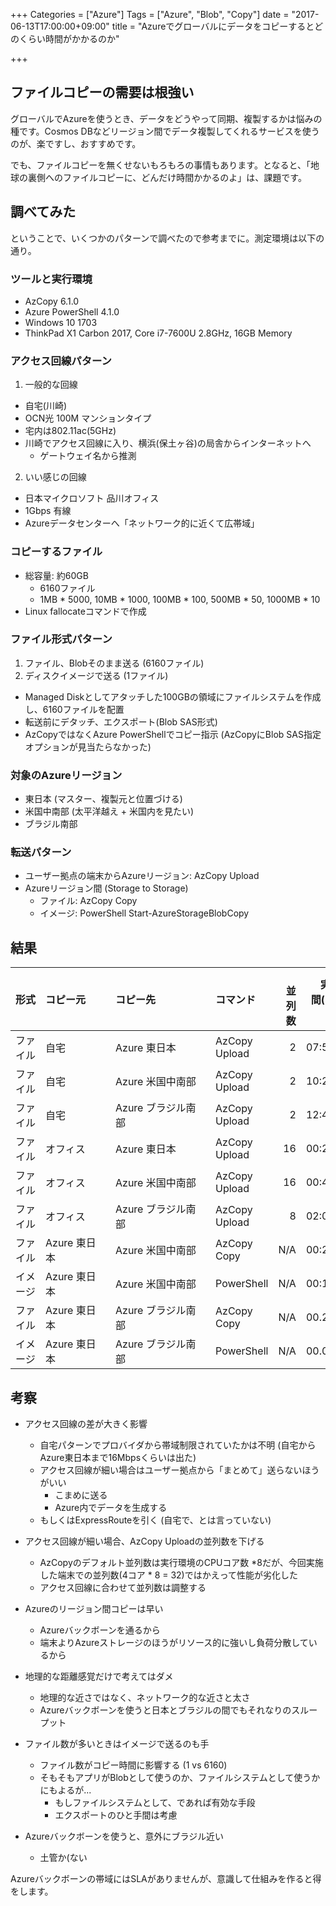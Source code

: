 +++
Categories = ["Azure"]
Tags = ["Azure", "Blob", "Copy"]
date = "2017-06-13T17:00:00+09:00"
title = "Azureでグローバルにデータをコピーするとどのくらい時間がかかるのか"

+++

## ファイルコピーの需要は根強い
グローバルでAzureを使うとき、データをどうやって同期、複製するかは悩みの種です。Cosmos DBなどリージョン間でデータ複製してくれるサービスを使うのが、楽ですし、おすすめです。

でも、ファイルコピーを無くせないもろもろの事情もあります。となると、「地球の裏側へのファイルコピーに、どんだけ時間かかるのよ」は、課題です。

## 調べてみた
ということで、いくつかのパターンで調べたので参考までに。測定環境は以下の通り。

### ツールと実行環境
* AzCopy 6.1.0
* Azure PowerShell 4.1.0
* Windows 10 1703
* ThinkPad X1 Carbon 2017, Core i7-7600U 2.8GHz, 16GB Memory

### アクセス回線パターン
1. 一般的な回線
  * 自宅(川崎)
  * OCN光 100M マンションタイプ
  * 宅内は802.11ac(5GHz)
  * 川崎でアクセス回線に入り、横浜(保土ヶ谷)の局舎からインターネットへ
    * ゲートウェイ名から推測

2. いい感じの回線
  * 日本マイクロソフト 品川オフィス
  * 1Gbps 有線
  * Azureデータセンターへ「ネットワーク的に近くて広帯域」

### コピーするファイル
* 総容量: 約60GB
  * 6160ファイル
  * 1MB * 5000, 10MB * 1000, 100MB * 100, 500MB * 50, 1000MB * 10
* Linux fallocateコマンドで作成

### ファイル形式パターン
1. ファイル、Blobそのまま送る (6160ファイル)
2. ディスクイメージで送る (1ファイル)
  * Managed Diskとしてアタッチした100GBの領域にファイルシステムを作成し、6160ファイルを配置
  * 転送前にデタッチ、エクスポート(Blob SAS形式)
  * AzCopyではなくAzure PowerShellでコピー指示 (AzCopyにBlob SAS指定オプションが見当たらなかった)

### 対象のAzureリージョン
* 東日本 (マスター、複製元と位置づける)
* 米国中南部 (太平洋越え + 米国内を見たい)
* ブラジル南部

### 転送パターン
* ユーザー拠点の端末からAzureリージョン: AzCopy Upload
* Azureリージョン間 (Storage to Storage)
  * ファイル: AzCopy Copy
  * イメージ: PowerShell Start-AzureStorageBlobCopy

## 結果

|形式　|コピー元　　　　　|コピー先　　　　　　　　|コマンド　|　並列数|　実行時間(時:分:秒)|
|  :-----------  |  :-----------  |  :------------  |  :------------  |  ------------:  |  ------------:  |
|ファイル　|  自宅  |  Azure 東日本  |  AzCopy Upload  |2|07:55:22|
|ファイル　|  自宅  |  Azure 米国中南部  |  AzCopy Upload  |2|10:22:30|
|ファイル　|  自宅  |  Azure ブラジル南部  |  AzCopy Upload  |2|12:46:37|
|ファイル　|  オフィス  |  Azure 東日本  |  AzCopy Upload  |16|00:20:47|
|ファイル　|  オフィス  |  Azure 米国中南部  |  AzCopy Upload  |16|00:45.11|
|ファイル　|  オフィス  |  Azure ブラジル南部  |  AzCopy Upload  |8|02:07.58|
|ファイル　|  Azure 東日本  |  Azure 米国中南部  |  AzCopy Copy  |N/A|00:28:55|
|イメージ　|  Azure 東日本  |  Azure 米国中南部  |  PowerShell  |N/A|00:11:11|
|ファイル　|  Azure 東日本  |  Azure ブラジル南部  |  AzCopy Copy  |N/A|00.25:33|
|イメージ　|  Azure 東日本  |  Azure ブラジル南部  |  PowerShell  |N/A|00.09:20|

## 考察
* アクセス回線の差が大きく影響
  * 自宅パターンでプロバイダから帯域制限されていたかは不明 (自宅からAzure東日本まで16Mbpsくらいは出た)
  * アクセス回線が細い場合はユーザー拠点から「まとめて」送らないほうがいい
    * こまめに送る
    * Azure内でデータを生成する
  * もしくはExpressRouteを引く (自宅で、とは言っていない)

* アクセス回線が細い場合、AzCopy Uploadの並列数を下げる
  * AzCopyのデフォルト並列数は実行環境のCPUコア数 *8だが、今回実施した端末での並列数(4コア * 8 = 32)ではかえって性能が劣化した
  * アクセス回線に合わせて並列数は調整する

* Azureのリージョン間コピーは早い
  * Azureバックボーンを通るから
  * 端末よりAzureストレージのほうがリソース的に強いし負荷分散しているから

* 地理的な距離感覚だけで考えてはダメ
  * 地理的な近さではなく、ネットワーク的な近さと太さ
  * Azureバックボーンを使うと日本とブラジルの間でもそれなりのスループット

* ファイル数が多いときはイメージで送るのも手
  * ファイル数がコピー時間に影響する (1 vs 6160)
  * そもそもアプリがBlobとして使うのか、ファイルシステムとして使うかにもよるが...
    * もしファイルシステムとして、であれば有効な手段
    * エクスポートのひと手間は考慮

* Azureバックボーンを使うと、意外にブラジル近い
  * 土管か(ない


Azureバックボーンの帯域にはSLAがありませんが、意識して仕組みを作ると得をします。